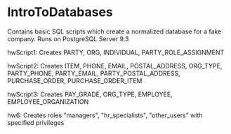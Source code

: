 # IntroToDatabases
Contains basic SQL scripts which create a normalized database for a fake company. Runs on PostgreSQL Server 9.3

hwScript1: Creates PARTY, ORG, INDIVIDUAL, PARTY_ROLE_ASSIGNMENT

hwScript2: Creates ITEM, PHONE, EMAIL, POSTAL_ADDRESS, ORG_TYPE, PARTY_PHONE, PARTY_EMAIL, PARTY_POSTAL_ADDRESS, PURCHASE_ORDER, PURCHASE_ORDER_ITEM

hwScript3: Creates PAY_GRADE, ORG_TYPE, EMPLOYEE, EMPLOYEE_ORGANIZATION

hw6: Creates roles "managers", "hr_specialists", "other_users" with specified privileges

